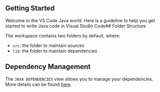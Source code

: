## Getting Started

Welcome to the VS Code Java world. Here is a guideline to help you get started to write Java code in Visual Studio Code## Folder Structure

The workspace contains two folders by default, where:

- `src`: the folder to maintain sources
- `lib`: the folder to maintain dependencies

## Dependency Management

The `JAVA DEPENDENCIES` view allows you to manage your dependencies. More details can be found [here](https://github.com/microsoft/vscode-java-pack/blob/master/release-notes/v0.9.0.md#work-with-jar-files-directly).
